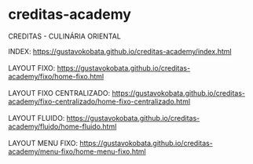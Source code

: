 # creditas-academy

CREDITAS - CULINÁRIA ORIENTAL

INDEX: https://gustavokobata.github.io/creditas-academy/index.html
<br>
<br>
LAYOUT FIXO: https://gustavokobata.github.io/creditas-academy/fixo/home-fixo.html
<br>
<br>
LAYOUT FIXO CENTRALIZADO: https://gustavokobata.github.io/creditas-academy/fixo-centralizado/home-fixo-centralizado.html
<br>
<br>
LAYOUT FLUIDO: https://gustavokobata.github.io/creditas-academy/fluido/home-fluido.html
<br>
<br>
LAYOUT MENU FIXO: https://gustavokobata.github.io/creditas-academy/menu-fixo/home-menu-fixo.html
